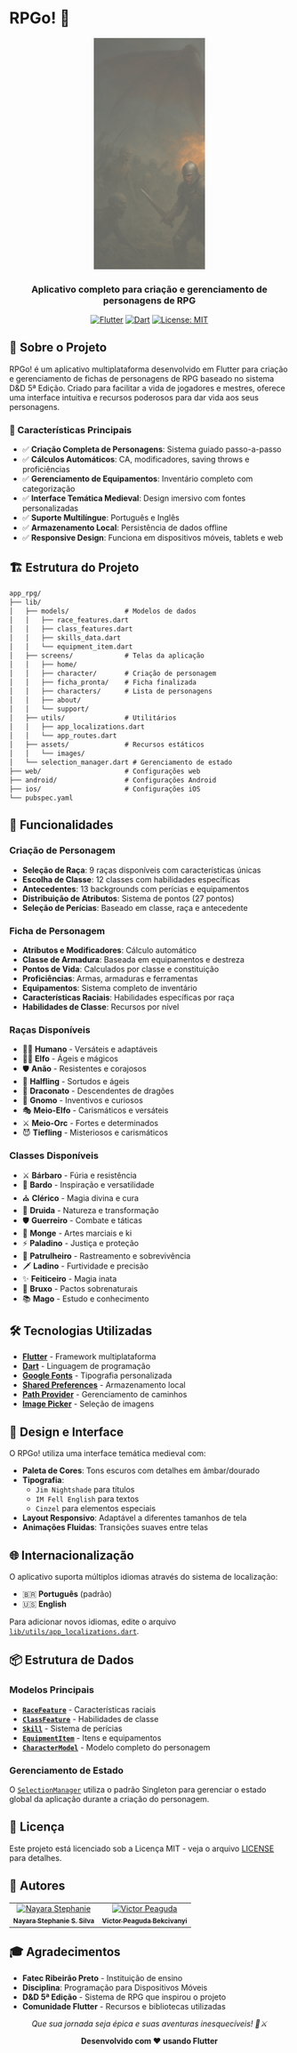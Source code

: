 # RPGo! 🎲

<div align="center">
  <img src="lib/assets/images/image_dracon_inicio.png" alt="RPGo! Logo" width="200"/>
  
  <h3>Aplicativo completo para criação e gerenciamento de personagens de RPG</h3>
  
  [![Flutter](https://img.shields.io/badge/Flutter-02569B?style=for-the-badge&logo=flutter&logoColor=white)](https://flutter.dev)
  [![Dart](https://img.shields.io/badge/Dart-0175C2?style=for-the-badge&logo=dart&logoColor=white)](https://dart.dev)
  [![License: MIT](https://img.shields.io/badge/License-MIT-yellow.svg?style=for-the-badge)](https://opensource.org/licenses/MIT)
</div>

## 📖 Sobre o Projeto

RPGo! é um aplicativo multiplataforma desenvolvido em Flutter para criação e gerenciamento de fichas de personagens de RPG baseado no sistema D&D 5ª Edição. Criado para facilitar a vida de jogadores e mestres, oferece uma interface intuitiva e recursos poderosos para dar vida aos seus personagens.

### 🎯 Características Principais

- ✅ **Criação Completa de Personagens**: Sistema guiado passo-a-passo
- ✅ **Cálculos Automáticos**: CA, modificadores, saving throws e proficiências
- ✅ **Gerenciamento de Equipamentos**: Inventário completo com categorização
- ✅ **Interface Temática Medieval**: Design imersivo com fontes personalizadas
- ✅ **Suporte Multilíngue**: Português e Inglês
- ✅ **Armazenamento Local**: Persistência de dados offline
- ✅ **Responsive Design**: Funciona em dispositivos móveis, tablets e web

## 🏗️ Estrutura do Projeto

```
app_rpg/
├── lib/
│   ├── models/              # Modelos de dados
│   │   ├── race_features.dart
│   │   ├── class_features.dart
│   │   ├── skills_data.dart
│   │   └── equipment_item.dart
│   ├── screens/             # Telas da aplicação
│   │   ├── home/
│   │   ├── character/       # Criação de personagem
│   │   ├── ficha_pronta/    # Ficha finalizada
│   │   ├── characters/      # Lista de personagens
│   │   ├── about/
│   │   └── support/
│   ├── utils/               # Utilitários
│   │   ├── app_localizations.dart
│   │   └── app_routes.dart
│   ├── assets/              # Recursos estáticos
│   │   └── images/
│   └── selection_manager.dart # Gerenciamento de estado
├── web/                     # Configurações web
├── android/                 # Configurações Android
├── ios/                     # Configurações iOS
└── pubspec.yaml
```

## 🚀 Funcionalidades

### Criação de Personagem
- **Seleção de Raça**: 9 raças disponíveis com características únicas
- **Escolha de Classe**: 12 classes com habilidades específicas
- **Antecedentes**: 13 backgrounds com perícias e equipamentos
- **Distribuição de Atributos**: Sistema de pontos (27 pontos)
- **Seleção de Perícias**: Baseado em classe, raça e antecedente

### Ficha de Personagem
- **Atributos e Modificadores**: Cálculo automático
- **Classe de Armadura**: Baseada em equipamentos e destreza
- **Pontos de Vida**: Calculados por classe e constituição
- **Proficiências**: Armas, armaduras e ferramentas
- **Equipamentos**: Sistema completo de inventário
- **Características Raciais**: Habilidades específicas por raça
- **Habilidades de Classe**: Recursos por nível

### Raças Disponíveis
- 🧙‍♂️ **Humano** - Versáteis e adaptáveis
- 🧝‍♀️ **Elfo** - Ágeis e mágicos
- 🛡️ **Anão** - Resistentes e corajosos
- 🏹 **Halfling** - Sortudos e ágeis
- 🐉 **Draconato** - Descendentes de dragões
- 🔬 **Gnomo** - Inventivos e curiosos
- 🎭 **Meio-Elfo** - Carismáticos e versáteis
- ⚔️ **Meio-Orc** - Fortes e determinados
- 😈 **Tiefling** - Misteriosos e carismáticos

### Classes Disponíveis
- ⚔️ **Bárbaro** - Fúria e resistência
- 🎵 **Bardo** - Inspiração e versatilidade
- ⛪ **Clérico** - Magia divina e cura
- 🌿 **Druida** - Natureza e transformação
- 🛡️ **Guerreiro** - Combate e táticas
- 🥊 **Monge** - Artes marciais e ki
- ⚡ **Paladino** - Justiça e proteção
- 🏹 **Patrulheiro** - Rastreamento e sobrevivência
- 🗡️ **Ladino** - Furtividade e precisão
- ✨ **Feiticeiro** - Magia inata
- 🔮 **Bruxo** - Pactos sobrenaturais
- 📚 **Mago** - Estudo e conhecimento

## 🛠️ Tecnologias Utilizadas

- **[Flutter](https://flutter.dev)** - Framework multiplataforma
- **[Dart](https://dart.dev)** - Linguagem de programação
- **[Google Fonts](https://pub.dev/packages/google_fonts)** - Tipografia personalizada
- **[Shared Preferences](https://pub.dev/packages/shared_preferences)** - Armazenamento local
- **[Path Provider](https://pub.dev/packages/path_provider)** - Gerenciamento de caminhos
- **[Image Picker](https://pub.dev/packages/image_picker)** - Seleção de imagens


## 🎨 Design e Interface

O RPGo! utiliza uma interface temática medieval com:
- **Paleta de Cores**: Tons escuros com detalhes em âmbar/dourado
- **Tipografia**: 
  - `Jim Nightshade` para títulos
  - `IM Fell English` para textos
  - `Cinzel` para elementos especiais
- **Layout Responsivo**: Adaptável a diferentes tamanhos de tela
- **Animações Fluidas**: Transições suaves entre telas

## 🌐 Internacionalização

O aplicativo suporta múltiplos idiomas através do sistema de localização:
- 🇧🇷 **Português** (padrão)
- 🇺🇸 **English**

Para adicionar novos idiomas, edite o arquivo [`lib/utils/app_localizations.dart`](lib/utils/app_localizations.dart).

## 📦 Estrutura de Dados

### Modelos Principais
- **[`RaceFeature`](lib/models/race_features.dart)** - Características raciais
- **[`ClassFeature`](lib/models/class_features.dart)** - Habilidades de classe
- **[`Skill`](lib/models/skills_data.dart)** - Sistema de perícias
- **[`EquipmentItem`](lib/models/equipment_item.dart)** - Itens e equipamentos
- **[`CharacterModel`](lib/models/character_model.dart)** - Modelo completo do personagem

### Gerenciamento de Estado
O [`SelectionManager`](lib/selection_manager.dart) utiliza o padrão Singleton para gerenciar o estado global da aplicação durante a criação do personagem.

## 📄 Licença

Este projeto está licenciado sob a Licença MIT - veja o arquivo [LICENSE](LICENSE) para detalhes.

## 👥 Autores

<table>
  <tr>
    <td align="center">
      <a href="#">
        <img src="https://github.com/NayaStephanie" width="100px;" alt="Nayara Stephanie"/><br>
        <sub><b>Nayara Stephanie S. Silva</b></sub>
      </a>
    </td>
    <td align="center">
      <a href="#">
        <img src="https://github.com/VictorBekcivanyi" width="100px;" alt="Victor Peaguda"/><br>
        <sub><b>Victor Peaguda Bekcivanyi</b></sub>
      </a>
    </td>
  </tr>
</table>

## 🎓 Agradecimentos

- **Fatec Ribeirão Preto** - Instituição de ensino
- **Disciplina**: Programação para Dispositivos Móveis
- **D&D 5ª Edição** - Sistema de RPG que inspirou o projeto
- **Comunidade Flutter** - Recursos e bibliotecas utilizadas

<div align="center">
  <p><em>Que sua jornada seja épica e suas aventuras inesquecíveis! 🐉⚔️</em></p>
  
  **Desenvolvido com ❤️ usando Flutter**
</div>
